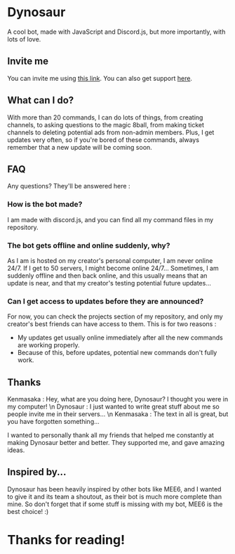 # Dynosaur
A cool bot, made with JavaScript and Discord.js, but more importantly, with lots of love.

## Invite me

You can invite me using [this link](https://discord.com/oauth2/authorize?client_id=817782749213360219&scope=bot&permissions=8). You can also get support [here](https://discord.gg/pdjyt4W7gu).

## What can I do?

With more than 20 commands, I can do lots of things, from creating channels, to asking questions to the magic 8ball, from making ticket channels to deleting potential ads from non-admin members. 
Plus, I get updates very often, so if you're bored of these commands, always remember that a new update will be coming soon.

## FAQ

Any questions? They'll be answered here :

### How is the bot made?

I am made with discord.js, and you can find all my command files in my repository. 

### The bot gets offline and online suddenly, why?

As I am is hosted on my creator's personal computer, I am never online 24/7. If I get to 50 servers, I might become online 24/7...
Sometimes, I am suddenly offline and then back online, and this usually means that an update is near, and that my creator's testing potential future updates...

### Can I get access to updates before they are announced?

For now, you can check the projects section of my repository, and only my creator's best friends can have access to them. This is for two reasons :

- My updates get usually online immediately after all the new commands are working properly. 
- Because of this, before updates, potential new commands don't fully work. 

## Thanks

Kenmasaka : Hey, what are you doing here, Dynosaur? I thought you were in my computer! \n
Dynosaur : I just wanted to write great stuff about me so people invite me in their servers... \n
Kenmasaka : The text in all is great, but you have forgotten something...

I wanted to personally thank all my friends that helped me constantly at making Dynosaur better and better. They supported me, and gave amazing ideas.

## Inspired by...

Dynosaur has been heavily inspired by other bots like MEE6, and I wanted to give it and its team a shoutout, as their bot is much more complete than mine. So don't forget that if some stuff is missing with my bot, MEE6 is the best choice! :)


# Thanks for reading!

